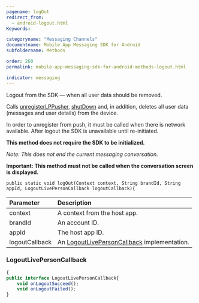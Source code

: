 ```yaml
---
pagename: logOut
redirect_from:
  - android-logout.html
Keywords:

categoryname: "Messaging Channels"
documentname: Mobile App Messaging SDK for Android
subfoldername: Methods

order: 260
permalink: mobile-app-messaging-sdk-for-android-methods-logout.html

indicator: messaging
---
```


Logout from the SDK — when all user data should be removed.

Calls [unregisterLPPusher](android-unregisterlppusher.html), [shutDown](android-shutdown.html) and, in addition, deletes all user data (messages and user details) from the device.

In order to unregister from push, it must be called when there is network available. After logout the SDK is unavailable until re-initiated.

**This method does not require the SDK to be initialized.**

*Note: This does not end the current messaging conversation.*

**Important: This method must not be called when the conversation screen is displayed.**

`public static void logOut(Context context, String brandId, String appId, LogoutLivePersonCallback logoutCallback){`

| Parameter | Description |
| :--- | :--- |
| context | A context from the host app. |
| brandId | An account ID. |
| appId | The host app ID. |
| logoutCallback | An [LogoutLivePersonCallback](android-callbacks-index.html) implementation. |

### LogoutLivePersonCallback

```javascript
{
public interface LogoutLivePersonCallback{
    void onLogoutSucceed();
    void onLogoutFailed();
}
```
